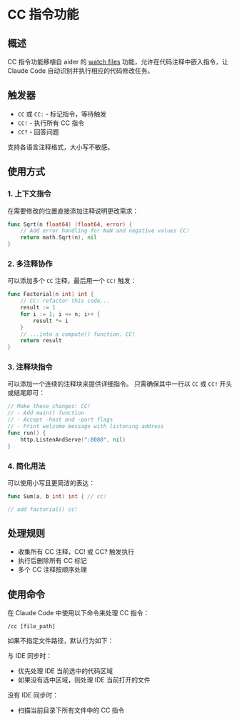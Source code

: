 # CC 指令功能

## 概述
CC 指令功能移植自 aider 的 [watch files](https://aider.chat/docs/usage/watch.html) 功能，允许在代码注释中嵌入指令，让 Claude Code 自动识别并执行相应的代码修改任务。

## 触发器
- `CC` 或 `CC:` - 标记指令，等待触发
- `CC!` - 执行所有 CC 指令
- `CC?` - 回答问题

支持各语言注释格式，大小写不敏感。

## 使用方式

### 1. 上下文指令
在需要修改的位置直接添加注释说明更改需求：

```go
func Sqrt(n float64) (float64, error) {
    // Add error handling for NaN and negative values CC!
    return math.Sqrt(n), nil
}
```

### 2. 多注释协作
可以添加多个 `CC` 注释，最后用一个 `CC!` 触发：

```go
func Factorial(n int) int {
    // CC: refactor this code...
    result := 1
    for i := 1; i <= n; i++ {
        result *= i
    }
    // ...into a compute() function. CC!
    return result
}
```

### 3. 注释块指令
可以添加一个连续的注释块来提供详细指令。
只需确保其中一行以 `CC` 或 `CC!` 开头或结尾即可：

```go
// Make these changes: CC!
// - Add main() function
// - Accept -host and -port flags
// - Print welcome message with listening address
func run() {
    http.ListenAndServe(":8080", nil)
}
```

### 4. 简化用法
可以使用小写且更简洁的表达：

```go
func Sum(a, b int) int { // cc!

// add factorial() cc!
```

## 处理规则
- 收集所有 CC 注释，CC! 或 CC? 触发执行
- 执行后删除所有 CC 标记
- 多个 CC 注释按顺序处理

## 使用命令
在 Claude Code 中使用以下命令来处理 CC 指令：

```
/cc [file_path]
```

如果不指定文件路径，默认行为如下：

与 IDE 同步时：
- 优先处理 IDE 当前选中的代码区域
- 如果没有选中区域，则处理 IDE 当前打开的文件

没有 IDE 同步时：
- 扫描当前目录下所有文件中的 CC 指令
